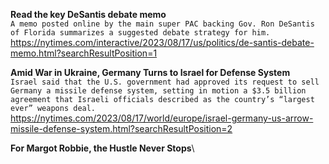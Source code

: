 **Read the key DeSantis debate memo**\
`A memo posted online by the main super PAC backing Gov. Ron DeSantis of Florida summarizes a suggested debate strategy for him.`\
https://nytimes.com/interactive/2023/08/17/us/politics/de-santis-debate-memo.html?searchResultPosition=1

**Amid War in Ukraine, Germany Turns to Israel for Defense System**\
`Israel said that the U.S. government had approved its request to sell Germany a missile defense system, setting in motion a $3.5 billion agreement that Israeli officials described as the country’s “largest ever” weapons deal.`\
https://nytimes.com/2023/08/17/world/europe/israel-germany-us-arrow-missile-defense-system.html?searchResultPosition=2

**For Margot Robbie, the Hustle Never Stops**\
